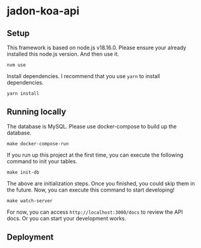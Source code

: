# jadon-koa-api

## Setup

This framework is based on node.js v18.16.0. Please ensure your already installed this node.js version. And then use it.

```
nvm use
```

Install dependencies. I recommend that you use `yarn` to install dependencies.

```
yarn install
```

## Running locally

The database is MySQL. Please use docker-compose to build up the database.

```
make docker-compose-run
```

If you run up this project at the first time, you can execute the following command to init your tables.

```
make init-db

```

The above are initialization steps. Once you finished, you could skip them in the future. Now, you can execute this command to start developing!

```
make watch-server
```

For now, you can access `http://localhost:3000/docs` to review the API docs. Or you can start your development works.

## Deployment
